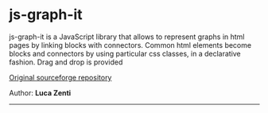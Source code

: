 js-graph-it
===========

js-graph-it is a JavaScript library that allows to represent graphs in html pages by linking blocks with connectors. Common html elements become blocks and connectors by using particular css classes, in a declarative fashion. Drag and drop is provided

[Original sourceforge repository](http://sourceforge.net/projects/js-graph-it/) 

Author: **Luca Zenti**
______


